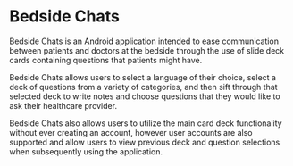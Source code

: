 # Bedside Chats
Bedside Chats is an Android application intended to ease communication between patients and doctors at the bedside through the use of slide deck cards containing questions that patients might have.

Bedside Chats allows users to select a language of their choice, select a deck of questions from a variety of categories, and then sift through that selected deck to write notes and choose questions that they would like to ask their healthcare provider.

Bedside Chats also allows users to utilize the main card deck functionality without ever creating an account, however user accounts are also supported and allow users to view previous deck and question selections when subsequently using the application.
